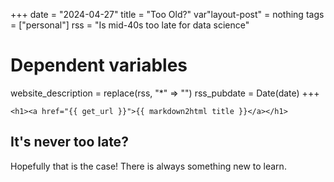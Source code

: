 +++
date = "2024-04-27"
title = "Too Old?"
var"layout-post" = nothing
tags = ["personal"]
rss = "Is mid-40s too late for data science"

# Dependent variables
website_description = replace(rss, "*" => "")
rss_pubdate = Date(date)
+++

~~~
<h1><a href="{{ get_url }}">{{ markdown2html title }}</a></h1>
~~~

## It's never too late?
Hopefully that is the case! There is always something new to learn.


[link-name]: https://link

